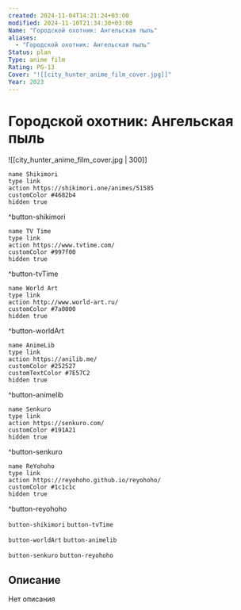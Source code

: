 ```yaml
---
created: 2024-11-04T14:21:24+03:00
modified: 2024-11-10T21:34:30+03:00
Name: "Городской охотник: Ангельская пыль"
aliases:
  - "Городской охотник: Ангельская пыль"
Status: plan
Type: anime film
Rating: PG-13
Cover: "![[city_hunter_anime_film_cover.jpg]]"
Year: 2023
---
```


# Городской охотник: Ангельская пыль

![[city_hunter_anime_film_cover.jpg | 300]]

```button
name Shikimori
type link
action https://shikimori.one/animes/51585
customColor #4682b4
hidden true
```
^button-shikimori

```button
name TV Time
type link
action https://www.tvtime.com/
customColor #997f00
hidden true
```
^button-tvTime

```button
name World Art
type link
action http://www.world-art.ru/
customColor #7a0000
hidden true
```
^button-worldArt

```button
name AnimeLib
type link
action https://anilib.me/
customColor #252527
customTextColor #7E57C2
hidden true
```
^button-animelib

```button
name Senkuro
type link
action https://senkuro.com/
customColor #191A21
hidden true
```
^button-senkuro

```button
name ReYohoho
type link
action https://reyohoho.github.io/reyohoho/
customColor #1c1c1c
hidden true
```
^button-reyohoho

`button-shikimori` `button-tvTime`

`button-worldArt` `button-animelib`

`button-senkuro` `button-reyohoho`

## Описание

Нет описания
